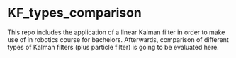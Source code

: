 # KF_types_comparison
This repo includes the application of a linear Kalman filter in order to make use of in robotics course for bachelors. Afterwards, comparison of different types of Kalman filters (plus particle filter) is going to be evaluated here.
